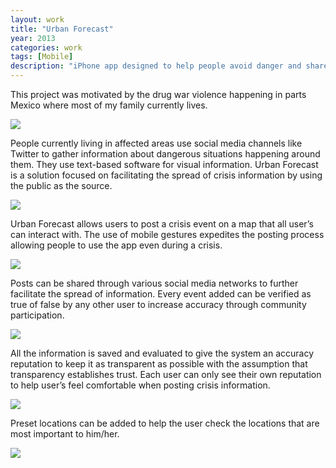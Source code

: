 ```yaml
---
layout: work
title: "Urban Forecast"
year: 2013
categories: work
tags: [Mobile]
description: "iPhone app designed to help people avoid danger and share crisis information"
---
```


This project was motivated by the drug war violence happening in parts Mexico where most of my family currently lives. 

<img class="no-border" src="{{site.site_url}}/img/projects/urban-forecast/mainscreen-1.png">

People currently living in affected areas use social media channels like Twitter to gather information about dangerous situations happening around them. They use text-based software for visual information. Urban Forecast is a solution focused on facilitating the spread of crisis information by using the public as the source. 

<img class="no-border" src="{{site.site_url}}/img/projects/urban-forecast/mainscreen-trio.png">

Urban Forecast allows users to post a crisis event on a map that all user’s can interact with. The use of mobile gestures expedites the posting process allowing people to use the app even during a crisis. 

<img class="no-border" src="{{site.site_url}}/img/projects/urban-forecast/post-event.png">

Posts can be shared through various social media networks to further facilitate the spread of information. Every event added can be verified as true of false by any other user to increase accuracy through community participation. 

<img class="no-border" src="{{site.site_url}}/img/projects/urban-forecast/reputation.png">

All the information is saved and evaluated to give the system an accuracy reputation to keep it as transparent as possible with the assumption that transparency establishes trust. Each user can only see their own reputation to help user’s feel comfortable when posting crisis information. 

<img class="no-border" src="{{site.site_url}}/img/projects/urban-forecast/preset-location-menu.png">

Preset locations can be added to help the user check the locations that are most important to him/her. 

<img class="no-border" src="{{site.site_url}}/img/projects/urban-forecast/preset-options.png">

